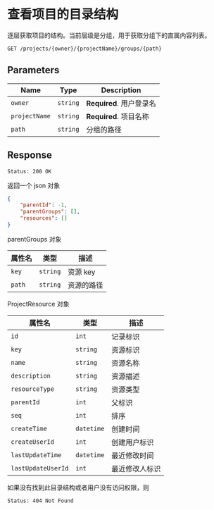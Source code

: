 # 查看项目的目录结构

逐层获取项目的结构。当前层级是分组，用于获取分组下的直属内容列表。

```text
GET /projects/{owner}/{projectName}/groups/{path}
```

## Parameters

| Name          | Type     | Description              |
| ------------- | -------- | ------------------------ |
| `owner`       | `string` | **Required**. 用户登录名 |
| `projectName` | `string` | **Required**. 项目名称   |
| `path`        | `string` | 分组的路径               |

## Response

```text
Status: 200 OK
```

返回一个 json 对象

```json
{
    "parentId": -1,
    "parentGroups": [],
    "resources": []
}
```

parentGroups 对象

| 属性名 | 类型     | 描述       |
| ------ | -------- | ---------- |
| `key`  | `string` | 资源 key   |
| `path` | `string` | 资源的路径 |

ProjectResource 对象

| 属性名             | 类型       | 描述           |
| ------------------ | ---------- | -------------- |
| `id`               | `int`      | 记录标识       |
| `key`              | `string`   | 资源标识       |
| `name`             | `string`   | 资源名称       |
| `description`      | `string`   | 资源描述       |
| `resourceType`     | `string`   | 资源类型       |
| `parentId`         | `int`      | 父标识         |
| `seq`              | `int`      | 排序           |
| `createTime`       | `datetime` | 创建时间       |
| `createUserId`     | `int`      | 创建用户标识   |
| `lastUpdateTime`   | `datetime` | 最近修改时间   |
| `lastUpdateUserId` | `int`      | 最近修改人标识 |

如果没有找到此目录结构或者用户没有访问权限，则

```text
Status: 404 Not Found
```
